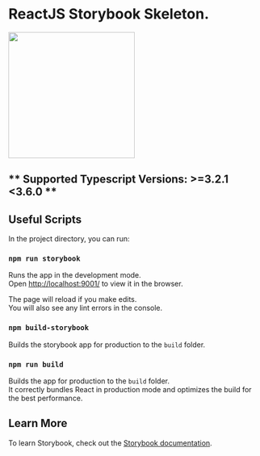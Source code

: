 # ReactJS Storybook Skeleton.

<img src="https://miro.medium.com/max/1200/1*I1bJuD1D5G2FvWP5IVyyFQ.png" height="250" />
 
## ** Supported Typescript Versions: >=3.2.1 <3.6.0 **

## Useful Scripts

In the project directory, you can run:

### `npm run storybook`

Runs the app in the development mode.<br>
Open [http://localhost:9001/](http://localhost:9001/) to view it in the browser.

The page will reload if you make edits.<br>
You will also see any lint errors in the console.

### `npm build-storybook`

Builds the storybook app for production to the `build` folder.<br>

### `npm run build`

Builds the app for production to the `build` folder.<br>
It correctly bundles React in production mode and optimizes the build for the best performance.

## Learn More

To learn Storybook, check out the [Storybook documentation](https://storybook.js.org/docs/basics/introduction/).
